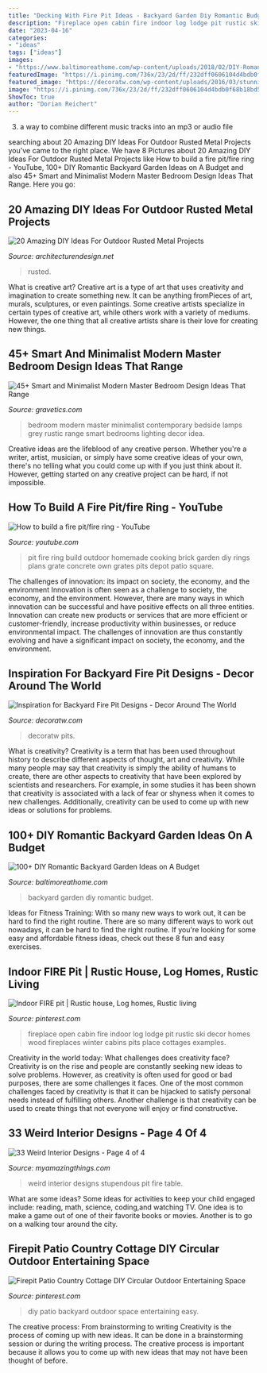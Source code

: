 ```yaml
---
title: "Decking With Fire Pit Ideas - Backyard Garden Diy Romantic Budget"
description: "Fireplace open cabin fire indoor log lodge pit rustic ski decor homes wood fireplaces winter cabins pits place cottages examples"
date: "2023-04-16"
categories:
- "ideas"
tags: ["ideas"]
images:
- "https://www.baltimoreathome.com/wp-content/uploads/2018/02/DIY-Romantic-Backyard-Garden-Ideas-on-A-Budget-33.jpg"
featuredImage: "https://i.pinimg.com/736x/23/2d/ff/232dff0606104d4bdb0f68b18bd5f179.jpg"
featured_image: "https://decoratw.com/wp-content/uploads/2016/03/stunning-in-ground-fire-pit-idea-and-modern-corner-sitting-area-design-for-outdoor.jpg"
image: "https://i.pinimg.com/736x/23/2d/ff/232dff0606104d4bdb0f68b18bd5f179.jpg"
ShowToc: true
author: "Dorian Reichert"
---
```



3. a way to combine different music tracks into an mp3 or audio file

	

		
searching about 20 Amazing DIY Ideas For Outdoor Rusted Metal Projects you've came to the right place. We have 8 Pictures about 20 Amazing DIY Ideas For Outdoor Rusted Metal Projects like How to build a fire pit/fire ring - YouTube, 100+ DIY Romantic Backyard Garden Ideas on A Budget and also 45+ Smart and Minimalist Modern Master Bedroom Design Ideas That Range. Here you go:
		
    
## 20 Amazing DIY Ideas For Outdoor Rusted Metal Projects

<img loading=lazy src="https://cdn.architecturendesign.net/wp-content/uploads/2016/03/AD-Rusted-Metal-Projects-17.jpg" onerror="this.onerror=null;this.src='https://tse4.mm.bing.net/th?id=OIP.6gDqodSpT2nspIMk4SQTJAHaFa&amp;pid=15.1';" alt="20 Amazing DIY Ideas For Outdoor Rusted Metal Projects">

_Source: architecturendesign.net_

>rusted. 

	

What is creative art?
Creative art is a type of art that uses creativity and imagination to create something new. It can be anything fromPieces of art, murals, sculptures, or even paintings. Some creative artists specialize in certain types of creative art, while others work with a variety of mediums. However, the one thing that all creative artists share is their love for creating new things.

    
## 45+ Smart And Minimalist Modern Master Bedroom Design Ideas That Range

<img loading=lazy src="https://www.gravetics.com/wp-content/uploads/2017/08/contemporary-grey-design-bedroom.jpg" onerror="this.onerror=null;this.src='https://tse1.mm.bing.net/th?id=OIP.oTeo5vznixpKk-ik1M6NRQHaKB&amp;pid=15.1';" alt="45+ Smart and Minimalist Modern Master Bedroom Design Ideas That Range">

_Source: gravetics.com_

>bedroom modern master minimalist contemporary bedside lamps grey rustic range smart bedrooms lighting decor idea. 

	

Creative ideas are the lifeblood of any creative person. Whether you're a writer, artist, musician, or simply have some creative ideas of your own, there's no telling what you could come up with if you just think about it. However, getting started on any creative project can be hard, if not impossible.

    
## How To Build A Fire Pit/fire Ring - YouTube

<img loading=lazy src="http://i.ytimg.com/vi/0m8DlPE_GOk/maxresdefault.jpg" onerror="this.onerror=null;this.src='https://tse1.mm.bing.net/th?id=OIP.pK60z_ekGnl2BFjBGz7oiQHaEK&amp;pid=15.1';" alt="How to build a fire pit/fire ring - YouTube">

_Source: youtube.com_

>pit fire ring build outdoor homemade cooking brick garden diy rings plans grate concrete own grates pits depot patio square. 

	

The challenges of innovation: its impact on society, the economy, and the environment
Innovation is often seen as a challenge to society, the economy, and the environment. However, there are many ways in which innovation can be successful and have positive effects on all three entities. Innovation can create new products or services that are more efficient or customer-friendly, increase productivity within businesses, or reduce environmental impact. The challenges of innovation are thus constantly evolving and have a significant impact on society, the economy, and the environment.

    
## Inspiration For Backyard Fire Pit Designs - Decor Around The World

<img loading=lazy src="https://decoratw.com/wp-content/uploads/2016/03/stunning-in-ground-fire-pit-idea-and-modern-corner-sitting-area-design-for-outdoor.jpg" onerror="this.onerror=null;this.src='https://tse4.mm.bing.net/th?id=OIP.8D34nh5Gtp-IYNCufT6wXQHaE7&amp;pid=15.1';" alt="Inspiration for Backyard Fire Pit Designs - Decor Around The World">

_Source: decoratw.com_

>decoratw pits. 

	

What is creativity?
Creativity is a term that has been used throughout history to describe different aspects of thought, art and creativity. While many people may say that creativity is simply the ability of humans to create, there are other aspects to creativity that have been explored by scientists and researchers. For example, in some studies it has been shown that creativity is associated with a lack of fear or shyness when it comes to new challenges. Additionally, creativity can be used to come up with new ideas or solutions for problems.

    
## 100+ DIY Romantic Backyard Garden Ideas On A Budget

<img loading=lazy src="https://www.baltimoreathome.com/wp-content/uploads/2018/02/DIY-Romantic-Backyard-Garden-Ideas-on-A-Budget-33.jpg" onerror="this.onerror=null;this.src='https://tse1.mm.bing.net/th?id=OIP.oRSHg_YXHecSf4W1NhBtSAHaK_&amp;pid=15.1';" alt="100+ DIY Romantic Backyard Garden Ideas on A Budget">

_Source: baltimoreathome.com_

>backyard garden diy romantic budget. 

	

Ideas for Fitness Training: With so many new ways to work out, it can be hard to find the right routine.
There are so many different ways to work out nowadays, it can be hard to find the right routine. If you're looking for some easy and affordable fitness ideas, check out these 8 fun and easy exercises.

    
## Indoor FIRE Pit | Rustic House, Log Homes, Rustic Living

<img loading=lazy src="https://i.pinimg.com/736x/79/12/a0/7912a0f7dc87be3511aa6a8674a34359--open-fireplace-lodge-fireplace.jpg" onerror="this.onerror=null;this.src='https://tse1.mm.bing.net/th?id=OIP.XiREoVktjeupyUoTOGbjswHaLH&amp;pid=15.1';" alt="Indoor FIRE pit | Rustic house, Log homes, Rustic living">

_Source: pinterest.com_

>fireplace open cabin fire indoor log lodge pit rustic ski decor homes wood fireplaces winter cabins pits place cottages examples. 

	

Creativity in the world today: What challenges does creativity face?
Creativity is on the rise and people are constantly seeking new ideas to solve problems. However, as creativity is often used for good or bad purposes, there are some challenges it faces. One of the most common challenges faced by creativity is that it can be hijacked to satisfy personal needs instead of fulfilling others. Another challenge is that creativity can be used to create things that not everyone will enjoy or find constructive.

    
## 33 Weird Interior Designs - Page 4 Of 4

<img loading=lazy src="http://myamazingthings.com/wp-content/uploads/2016/11/weird-interior-25.jpg" onerror="this.onerror=null;this.src='https://tse2.mm.bing.net/th?id=OIP.SAI8RPl1iA3TwfDzmPhZJQHaE6&amp;pid=15.1';" alt="33 Weird Interior Designs - Page 4 of 4">

_Source: myamazingthings.com_

>weird interior designs stupendous pit fire table. 

	

What are some ideas?
Some ideas for activities to keep your child engaged include: reading, math, science, coding,and watching TV. One idea is to make a game out of one of their favorite books or movies. Another is to go on a walking tour around the city.

    
## Firepit Patio Country Cottage DIY Circular Outdoor Entertaining Space

<img loading=lazy src="https://i.pinimg.com/736x/23/2d/ff/232dff0606104d4bdb0f68b18bd5f179.jpg" onerror="this.onerror=null;this.src='https://tse3.mm.bing.net/th?id=OIP.IRiE8Yz1mOKtpjcaZaJXQwHaLH&amp;pid=15.1';" alt="Firepit Patio Country Cottage DIY Circular Outdoor Entertaining Space">

_Source: pinterest.com_

>diy patio backyard outdoor space entertaining easy. 

	

The creative process: From brainstorming to writing
Creativity is the process of coming up with new ideas. It can be done in a brainstorming session or during the writing process. The creative process is important because it allows you to come up with new ideas that may not have been thought of before.

